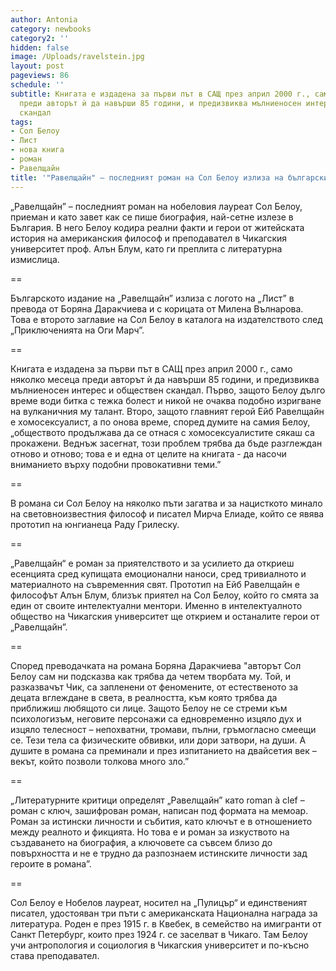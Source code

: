 ```yaml
---
author: Antonia
category: newbooks
category2: ''
hidden: false
image: /Uploads/ravelstein.jpg
layout: post
pageviews: 86
schedule: ''
subtitle: Книгата е издадена за първи път в САЩ през април 2000 г., само няколко месеца
  преди авторът ѝ да навърши 85 години, и предизвиква мълниеносен интерес и обществен
  скандал
tags:
- Сол Белоу
- Лист
- нова книга
- роман
- Равелщайн
title: '"Равелщайн" – последният роман на Сол Белоу излиза на български'
---
```


„Равелщайн” – последният роман на нобеловия лауреат Сол Белоу, приеман и като завет как се пише биография, най-сетне излезе в България. В него Белоу кодира реални факти и герои от житейската история на американския философ и преподавател в Чикагския университет проф. Алън Блум, като ги преплита с литературна измислица.

\==

Българското издание на „Равелщайн” излиза с логото на „Лист” в преводa от Боряна Даракчиева и с корицата от Милена Вълнарова. Това е второто заглавие на Сол Белоу в каталога на издателството след „Приключенията на Оги Марч”.

\==

Книгата е издадена за първи път в САЩ през април 2000 г., само няколко месеца преди авторът ѝ да навърши 85 години, и предизвиква мълниеносен интерес и обществен скандал. Първо, защото Белоу дълго време води битка с тежка болест и никой не очаква подобно изригване на вулканичния му талант. Второ, защото главният герой Ейб Равелщайн е хомосексуалист, а по онова време, според думите на самия Белоу, „обществото продължава да се отнася с хомосексуалистите сякаш са прокажени. Веднъж засегнат, този проблем трябва да бъде разглеждан отново и отново; това е и една от целите на книгата - да насочи вниманието върху подобни провокативни теми.”  

\==

В романа си Сол Белоу на няколко пъти загатва и за нацисткото минало на световноизвестния философ и писател Мирча Елиаде, който се явява прототип на юнгианеца Раду Грилеску.

\==

„Равелщайн“ е роман за приятелството и за усилието да откриеш есенцията сред купищата емоционални наноси, сред тривиалното и материалното на съвременния свят. Прототип на Ейб Равелщайн е философът Алън Блум, близък приятел на Сол Белоу, който го смята за един от своите интелектуални ментори. Именно в интелектуалното общество на Чикагския университет ще открием и останалите герои от „Равелщайн”. 

\==

Според преводачката на романа Боряна Даракчиева "авторът Сол Белоу сам ни подсказва как трябва да четем творбата му. Той, и разказвачът Чик, са запленени от феномените, от естественото за децата вглеждане в света, в реалността, към която трябва да приближиш любящото си лице. Защото Белоу не се стреми към психологизъм, неговите персонажи са едновременно изцяло дух и изцяло телесност – непохватни, тромави, пълни, гръмогласно смеещи се. Тези тела са физическите обвивки, или дори затвори, на души. А душите в романа са преминали и през изпитанието на двайсетия век – векът, който позволи толкова много зло.” 

\==

„Литературните критици определят „Равелщайн” като roman à clef – роман с ключ, зашифрован роман, написан под формата на мемоар. Роман за истински личности и събития, като ключът е в отношението между реалното и фикцията. Но това е и роман за изкуството на създаването на биография, а ключовете са съвсем близо до повърхността и не е трудно да разпознаем истинските личности зад героите в романа”. 

\==

Сол Белоу e Нобелов лауреат, носител на „Пулицър“ и единственият писател, удостояван три пъти с американската Национална награда за литература. Роден е през 1915 г. в Квебек, в семейство на имигранти от Санкт Петербург, които през 1924 г. се заселват в Чикаго. Там Белоу учи антропология и социология в Чикагския университет и по-късно става преподавател.